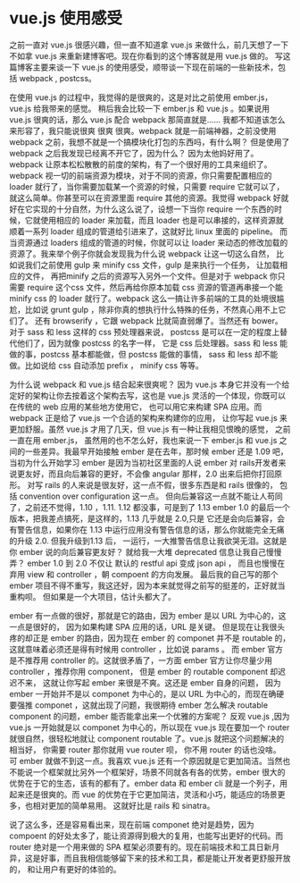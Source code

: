 # vue.js 使用感受

之前一直对 vue.js 很感兴趣，但一直不知道拿 vue.js 来做什么，前几天想了一下不如拿 vue.js 来重新建博客吧。现在你看到的这个博客就是用 vue.js 做的。 写这篇博客主要来谈一下 vue.js 的使用感受，顺带谈一下现在前端的一些新技术，包括 webpack , postcss。

在使用 vue.js 的过程中，我觉得的是很爽的，这是对比之前使用 ember.js， vue.js 给我带来的感觉。 稍后我会比较一下 ember.js 和 vue.js 。如果说用 vue.js 很爽的话，那么 vue.js 配合 webpack 那简直就是...... 我都不知道该怎么来形容了，我只能说很爽 很爽 很爽。webpack 就是一前端神器，之前没使用 webpack 之前，我想不就是一个搞模块化打包的东西吗，有什么啊？ 但是使用了 webpack 之后我发现已经离不开它了，因为什么？ 因为太他妈好用了。webpack 让原本松松散散的前度的架构，有了一个很好用的工具来组织了。webpack 视一切的前端资源为模块，对于不同的资源，你只需要配置相应的 loader 就行了，当你需要加载某一个资源的时候，只需要 require 它就可以了，就这么简单。你甚至可以在资源里面 require 其他的资源。我觉得 webpack 好就好在它实现的十分自然，为什么这么说了，设想一下当你 require 一个东西的时候，它就使用相应的 loader 来加载，而且 loader 也是可以串接的，这样资源就顺着一系列 loader 组成的管道给引进来了，这就好比 linux 里面的 pipeline。 而当资源通过 loaders 组成的管道的时候，你就可以让 loader 来动态的修改加载的资源了。我来举个例子你就会发现我为什么说 webpack 让这一切这么自然， 比如说我们之前使用 gulp 来 minify css 文件，gulp 是来执行一个任务， 让加载相应的文件， 再把minify 之后的资源写入另外一个文件。但是对于 webpack 你只需要 require 这个css 文件，然后再给你原本加载 css 资源的管道再串接一个能 minify css 的 loader 就行了。webpack 这么一搞让许多前端的工具的处境很尴尬，比如说 grunt gulp ，除非你真的想执行什么特殊的任务，不然真心用不上它们了。 还有 browserify ，它跟 webpack 比就简直弱爆了。当然还有 bower。 对于 sass 和 less 这样的 css 预处理器来说， postcss 是可以在一定的程度上替代他们了，因为就像 postcss 的名字一样， 它是 css 后处理器。sass 和 less 能做的事，postcss 基本都能做，但 postcss 能做的事情， sass 和 less 却不能做。比如说给 css 自动添加 prefix ， minify css 等等。

为什么说 webpack 和 vue.js 结合起来很爽呢？ 因为 vue.js 本身它并没有一个给定好的架构让你去按着这个架构去写，这也是 vue.js 灵活的一个体现，你既可以在传统的 web 应用的某些地方使用它， 也可以用它来构建 SPA 应用。而 webpack 正是给了 vue.js 一个合适的架构来构建你的应用， 让你写起 vue.js 来更加舒服。虽然 vue.js 才用了几天，但 vue.js 有一种让我相见恨晚的感觉， 之前一直在用 ember.js， 虽然用的也不怎么好，我也来说一下 ember.js 和 vue.js 之间的一些差异。我最早开始接触 ember 是在去年，那时候 ember 还是 1.09 吧，当初为什么开始学习 ember 是因为当初社区里面的人说 ember 对 rails开发者来说更友好，而且向后兼容的更好，不会像 angular 那样，2.0 出来后把你打回原形。 对写 rails 的人来说是很友好，这一点不假，很多东西是和 rails 很像的， 包括 convention over configuration 这一点。 但向后兼容这一点就不能让人苟同了，之前还不觉得，1.10 ，1.11. 1.12 都没事，可是到了 1.13 ember 1.0 的最后一个版本，把我差点搞死，是这样的，1.13 几乎就是 2.0,只是 它还是会向后兼容，会有警告信息，如果你在 1.13 中运行应用没有警告信息的话，那么你就能完全无痛的升级 2.0. 但我升级到1.13 后， 一运行，一大推警告信息让我欲哭无泪。这就是你 ember 说的向后兼容更友好？ 就给我一大堆 deprecated 信息让我自己慢慢弄？ ember 1.0 到 2.0 不仅让 默认的 restful api 变成 json api ， 而且也慢慢在弃用 view 和 controller ，朝 compoent 的方向发展。 最后我的自己写的那个 ember 项目不得不重写，我这还好，因为本来就觉得之前写的挺差的，正好就当重构呗。 但如果是一个大项目，估计头都大了。

ember 有一点做的很好，那就是它的路由，因为 ember 是以 URL 为中心的，这一点是很好的， 因为如果构建 SPA 应用的话，URL 是关键。 但是现在让我很头疼的却正是 ember 的路由，因为现在 ember 的 componet 并不是 routable 的，这就意味着必须还是得有时候用 controller ，比如说 params 。 而 ember 官方是不推荐用 controller 的。这就很矛盾了，一方面 ember 官方让你尽量少用 controller ，推荐你用 component， 但是 ember 的 routable component 却迟迟不来， 这就让你写起 ember 来很是不爽。这还是 ember 自身的问题， 因为 ember 一开始并不是以 componet 为中心的，是以 URL 为中心的，而现在确硬要强推 componet ，这就出现了问题，我很期待 ember 怎么解决 routable component 的问题，ember 能否能拿出来一个优雅的方案呢？ 反观  vue.js ,因为 vue.js 一开始就是以 componet 为中心的，所以现在 vue.js 现在要加一个 router 就很自然，很轻松地就让 component routable 了。vue.js 就把这个问题解决的相当好， 你需要 router 那你就用 vue router 呗， 你不用 router 的话也没啥。  可 ember 就做不到这一点。我喜欢 vue.js 还有一个原因就是它更加简洁。当然也不能说一个框架就比另外一个框架好，场景不同就各有各的优势，ember 很大的优势在于它的生态，该有的都有了。ember data 和 ember cli 就是一个列子，用起来还是很爽的。而 vue 的优势在于它更加简洁，灵活和小巧，能适应的场景更多，也相对更加的简单易用。 这就好比是 rails 和 sinatra。

说了这么多，还是容易看出来，现在前端 componet 绝对是趋势，因为 compoent 的好处太多了，能让资源得到极大的复用，也能写出更好的代码。而 router 绝对是一个用来做的 SPA 框架必须要有的。现在前端技术和工具日新月异，这是好事，而且我相信能够留下来的技术和工具，都是能让开发者更舒服开放的， 和让用户有更好的体验的。
